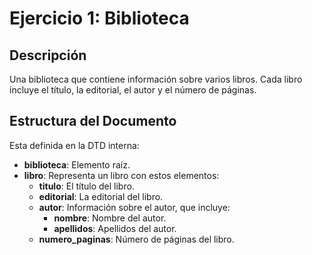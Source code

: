 # Ejercicio 1: Biblioteca

## Descripción
Una biblioteca que contiene información sobre varios libros. Cada libro incluye el título, la editorial, el autor y el número de páginas.

## Estructura del Documento
Esta definida en la DTD interna:
- **biblioteca**: Elemento raíz.
- **libro**: Representa un libro con estos elementos:
  - **titulo**: El título del libro.
  - **editorial**: La editorial del libro.
  - **autor**: Información sobre el autor, que incluye:
    - **nombre**: Nombre del autor.
    - **apellidos**: Apellidos del autor.
  - **numero_paginas**: Número de páginas del libro.
